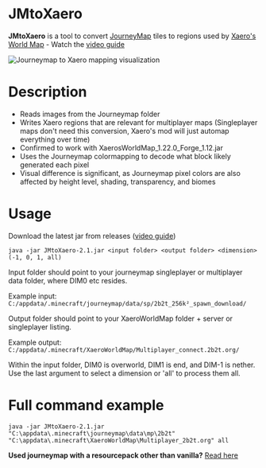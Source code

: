 # JMtoXaero

**JMtoXaero** is a tool to convert [JourneyMap](https://www.curseforge.com/minecraft/mc-mods/journeymap) tiles to regions used by [Xaero's World Map](https://chocolateminecraft.com/worldmap.php)  -  Watch the [video guide](https://www.youtube.com/watch?v=-SiCD_DgfHE)

![Journeymap to Xaero mapping visualization](https://i.imgur.com/LP8HuKX.png)

# Description 

- Reads images from the Journeymap folder
- Writes Xaero regions that are relevant for multiplayer maps (Singleplayer maps don't need this conversion, Xaero's mod will just automap everything over time)
- Confirmed to work with XaerosWorldMap_1.22.0_Forge_1.12.jar
- Uses the Journeymap colormapping to decode what block likely generated each pixel
- Visual difference is significant, as Journeymap pixel colors are also affected by height level, shading, transparency, and biomes

# Usage

Download the latest jar from releases  ([video guide](https://www.youtube.com/watch?v=-SiCD_DgfHE))

`java -jar JMtoXaero-2.1.jar <input folder> <output folder> <dimension> (-1, 0, 1, all)`

Input folder should point to your journeymap singleplayer or multiplayer data folder, where DIM0 etc resides.

Example input:
`C:/appdata/.minecraft/journeymap/data/sp/2b2t_256k²_spawn_download/`

Output folder should point to your XaeroWorldMap folder + server or singleplayer listing.

Example output:
`C:/appdata/.minecraft/XaeroWorldMap/Multiplayer_connect.2b2t.org/`

Within the input folder, DIM0 is overworld, DIM1 is end, and DIM-1 is nether. Use the last argument to select a dimension or 'all' to process them all.


# Full command example

`java -jar JMtoXaero-2.1.jar "C:\appdata\.minecraft\journeymap\data\mp\2b2t" "C:\appdata\.minecraft\XaeroWorldMap\Multiplayer_2b2t.org" all`

**Used journeymap with a resourcepack other than vanilla?**
[Read here](./MAPPINGS.md)
